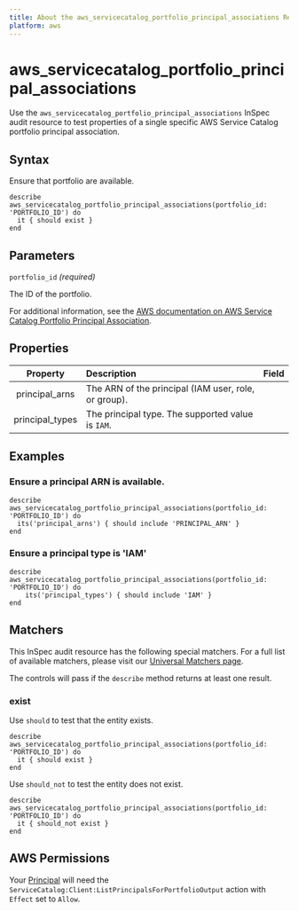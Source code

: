 ```yaml
---
title: About the aws_servicecatalog_portfolio_principal_associations Resource
platform: aws
---
```


# aws\_servicecatalog\_portfolio\_principal\_associations

Use the `aws_servicecatalog_portfolio_principal_associations` InSpec audit resource to test properties of a single specific AWS Service Catalog portfolio principal association.

## Syntax

Ensure that portfolio are available.

    describe aws_servicecatalog_portfolio_principal_associations(portfolio_id: 'PORTFOLIO_ID') do
      it { should exist }
    end

## Parameters

`portfolio_id` _(required)_

The ID of the portfolio.

For additional information, see the [AWS documentation on AWS Service Catalog Portfolio Principal Association](https://docs.aws.amazon.com/AWSCloudFormation/latest/UserGuide/aws-resource-servicecatalog-portfolioprincipalassociation.html).

## Properties

| Property | Description | Field |
| :---: | :--- | :---: |
| principal_arns | The ARN of the principal (IAM user, role, or group). |
| principal_types | The principal type. The supported value is `IAM`. |

## Examples

### Ensure a principal ARN is available.

    describe aws_servicecatalog_portfolio_principal_associations(portfolio_id: 'PORTFOLIO_ID') do
      its('principal_arns') { should include 'PRINCIPAL_ARN' }
    end

### Ensure a principal type is 'IAM'

    describe aws_servicecatalog_portfolio_principal_associations(portfolio_id: 'PORTFOLIO_ID') do
        its('principal_types') { should include 'IAM' }
    end

## Matchers

This InSpec audit resource has the following special matchers. For a full list of available matchers, please visit our [Universal Matchers page](https://www.inspec.io/docs/reference/matchers/).

The controls will pass if the `describe` method returns at least one result.

### exist

Use `should` to test that the entity exists.

    describe aws_servicecatalog_portfolio_principal_associations(portfolio_id: 'PORTFOLIO_ID') do
      it { should exist }
    end

Use `should_not` to test the entity does not exist.

    describe aws_servicecatalog_portfolio_principal_associations(portfolio_id: 'PORTFOLIO_ID') do
      it { should_not exist }
    end

## AWS Permissions

Your [Principal](https://docs.aws.amazon.com/IAM/latest/UserGuide/intro-structure.html#intro-structure-principal) will need the `ServiceCatalog:Client:ListPrincipalsForPortfolioOutput` action with `Effect` set to `Allow`.